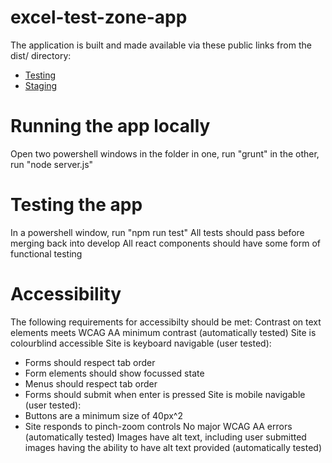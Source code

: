 # excel-test-zone-app

The application is built and made available via these public links from the dist/ directory:
 
* [Testing](https://exceltestzone-app-testing.s3-ap-southeast-2.amazonaws.com/)
* [Staging](https://exceltestzone-app-staging.s3-ap-southeast-2.amazonaws.com/)
# Running the app locally

Open two powershell windows in the folder
in one, run "grunt"
in the other, run "node server.js"

# Testing the app

In a powershell window, run "npm run test"
All tests should pass before merging back into develop
All react components should have some form of functional testing

# Accessibility

The following requirements for accessibilty should be met:
Contrast on text elements meets WCAG AA minimum contrast (automatically tested)
Site is colourblind accessible
Site is keyboard navigable (user tested):
- Forms should respect tab order
- Form elements should show focussed state
- Menus should respect tab order
- Forms should submit when enter is pressed
Site is mobile navigable (user tested):
- Buttons are a minimum size of 40px^2
- Site responds to pinch-zoom controls
No major WCAG AA errors (automatically tested)
Images have alt text, including user submitted images having the ability to have alt text provided (automatically tested)
